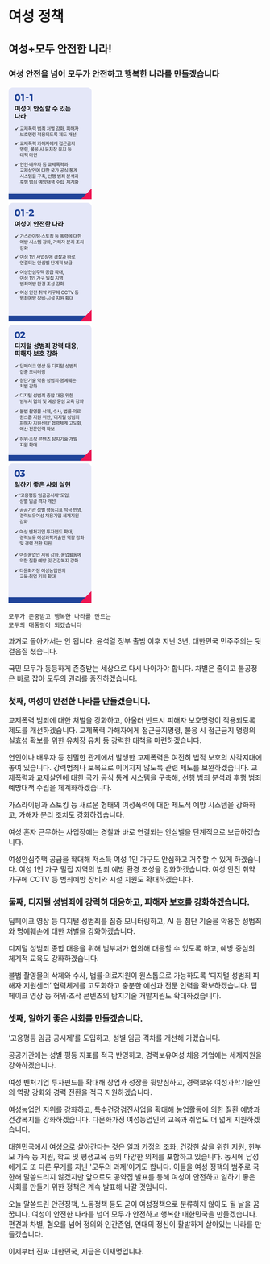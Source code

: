 # 여성 정책

## 여성+모두 안전한 나라!
### 여성 안전을 넘어 모두가 안전하고 행복한 나라를 만들겠습니다

![공약 이미지](028.jpeg)

```
모두가 존중받고 행복한 나라를 만드는
모두의 대통령이 되겠습니다
```

과거로 돌아가서는 안 됩니다. 윤석열 정부 출범 이후 지난 3년, 대한민국 민주주의는 뒷걸음질 쳤습니다.

국민 모두가 동등하게 존중받는 세상으로 다시 나아가야 합니다. 차별은 줄이고 불공정은 바로 잡아 모두의 권리를 증진하겠습니다.

### 첫째, 여성이 안전한 나라를 만들겠습니다.

교제폭력 범죄에 대한 처벌을 강화하고, 아울러 반드시 피해자 보호명령이 적용되도록 제도를 개선하겠습니다. 교제폭력 가해자에게
접근금지명령, 불응 시 접근금지 명령의 실효성 확보를 위한 유치장 유치 등 강력한 대책을 마련하겠습니다.

연인이나 배우자 등 친밀한 관계에서 발생한 교제폭력은 여전히 법적 보호의 사각지대에 놓여 있습니다. 강력범죄나 보복으로 이어지지
않도록 관련 제도를 보완하겠습니다. 교제폭력과 교제살인에 대한 국가 공식 통계 시스템을 구축해, 선행 범죄 분석과 후행 범죄 예방대책
수립을 체계화하겠습니다.

가스라이팅과 스토킹 등 새로운 형태의 여성폭력에 대한 제도적 예방 시스템을 강화하고, 가해자 분리 조치도 강화하겠습니다.

여성 혼자 근무하는 사업장에는 경찰과 바로 연결되는 안심벨을 단계적으로 보급하겠습니다.

여성안심주택 공급을 확대해 저소득 여성 1인 가구도 안심하고 거주할 수 있게 하겠습니다. 여성 1인 가구 밀집 지역의 범죄 예방 환경
조성을 강화하겠습니다. 여성 안전 취약 가구에 CCTV 등 범죄예방 장비와 시설 지원도 확대하겠습니다.

### 둘째, 디지털 성범죄에 강력히 대응하고, 피해자 보호를 강화하겠습니다.

딥페이크 영상 등 디지털 성범죄를 집중 모니터링하고, AI 등 첨단 기술을 악용한 성범죄와 명예훼손에 대한 처벌을 강화하겠습니다.

디지털 성범죄 종합 대응을 위해 범부처가 협의해 대응할 수 있도록 하고, 예방 중심의 체계적 교육도 강화하겠습니다.

불법 촬영물의 삭제와 수사, 법률‧의료지원이 원스톱으로 가능하도록 ‘디지털 성범죄 피해자 지원센터’ 협력체계를 고도화하고 충분한
예산과 전문 인력을 확보하겠습니다. 딥페이크 영상 등 허위‧조작 콘텐츠의 탐지기술 개발지원도 확대하겠습니다.

### 셋째, 일하기 좋은 사회를 만들겠습니다.

‘고용평등 임금 공시제’를 도입하고, 성별 임금 격차를 개선해 가겠습니다.

공공기관에는 성별 평등 지표를 적극 반영하고, 경력보유여성 채용 기업에는 세제지원을 강화하겠습니다.

여성 벤처기업 투자펀드를 확대해 창업과 성장을 뒷받침하고, 경력보유 여성과학기술인의 역량 강화와 경력 전환을 적극 지원하겠습니다.

여성농업인 지위를 강화하고, 특수건강검진사업을 확대해 농업활동에 의한 질환 예방과 건강복지를 강화하겠습니다. 다문화가정
여성농업인의 교육과 취업도 더 넓게 지원하겠습니다.

대한민국에서 여성으로 살아간다는 것은 일과 가정의 조화, 건강한 삶을 위한 지원, 한부모 가족 등 지원, 학교 및 평생교육 등의 다양한
의제를 포함하고 있습니다. 동시에 남성에게도 또 다른 무게를 지닌 '모두의 과제'이기도 합니다. 이들을 여성 정책의 범주로 국한해
말씀드리지 않겠지만 앞으로도 공약집 발표를 통해 여성이 안전하고 일하기 좋은 사회를 만들기 위한 정책은 계속 발표해 나갈 것입니다.

오늘 말씀드린 안전정책, 노동정책 등도 굳이 여성정책으로 분류하지 않아도 될 날을 꿈꿉니다. 여성이 안전한 나라를 넘어 모두가
안전하고 행복한 대한민국을 만들겠습니다. 편견과 차별, 혐오를 넘어 정의와 인간존엄, 연대의 정신이 활발하게 살아있는 나라를
만들겠습니다.

이제부터 진짜 대한민국,
지금은 이재명입니다.

